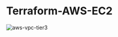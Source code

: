 # Terraform-AWS-EC2

  ![aws-vpc-tier3](https://user-images.githubusercontent.com/10384951/178795184-a8e9851f-3a2a-45fe-b839-1b8f2677f369.png)

